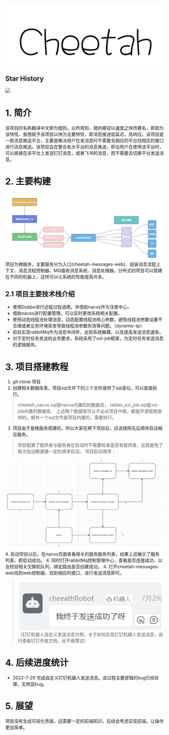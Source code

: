 
![img/project.png](img/project.png)
## Star History

![](https://api.star-history.com/svg?repos=yunlong826/cheetah&type=Date#crop=0&crop=0&crop=1&crop=1&id=KJdxu&originHeight=533&originWidth=800&originalType=binary&ratio=1&rotation=0&showTitle=false&status=done&style=none&title=)
# 1. 简介
该项目的名称翻译中文即为猎豹。众所周知，猎豹被冠以速度之快而著名，即因为该特性，我想赋予该项目以快为主要特性，即消息推送低延迟，高响应。该项目是一款消息推送平台，主要是解决用户在发消息时不需要去相应的平台找相应的接口进行消息推送。该项目旨在整合各大平台的消息推送，即当用户在使用该平台时，可以直接在该平台上发送钉钉消息，或者飞书的消息，而不需要去切换平台发送消息。

# 2. 主要构建
![img/1.png](img/1.png)
项目为微服务，主要服务分为入口(cheetah-messages-web)、组装消息流程上下文、消息流程控制器、MQ接收消息系统、消息处理器。分布式的项目可以搭建在不同的机器上，这样可以让系统的性能提高许多。

## 2.1 项目主要技术栈介绍

- 使用Dubbo进行远程过程调用，并借助nacos作为注册中心。
- 借助nacos进行配置管理，可以实时更改系统相关配置。
- 使用动态线程池处理消息，动态配置线程池核心参数，避免线程池参数设置不合理或者业务环境突发导致线程池参数失效等问题。（dynamic-tp）
- 目前实现rabbitMq作为消息中间件，达到系统解耦，以及提高发送消息速率。
- 对于定时任务发送的业务要求，系统采用了xxl-job框架，为定时任务发送消息的逻辑服务。
# 3. 项目搭建教程

1. git clone 项目
1. 创建相关数据库表，项目sql文件下的三个文件提供了sql语句，可以直接执行。
> cheetah_nacos.sql是nacos内置的的数据库，
> tables_xxl_job.sql是xxl-job内置的数据库，
> 上述两个数据库可以不必从项目中取，都是开源框架提供的，额外一个sql文件是项目内置的，需要执行。

3. 项目由于是微服务搭建的，所以大家在拷下项目后，应该按照先后顺序启动相应服务。
> 项目配置了提供者与服务者在启动时不需要检查是否有提供者，这就避免了每次启动都遵循一定的顺序启动。
> 项目启动顺序：

![img/2.png](img/2.png)
4. 启动项目以后，在nacos页面查看相关的服务服务列表，如果上述展示了服务列表，即启动成功。
4. 同时打开rabbitMq控制管理中心，查看是否连接成功，以及校验相关交换机队列，绑定路由是否创建成功。
4. 打开cheetah-messages-web找到web控制器，找到相应的接口，进行发送消息即可。
> ![img/3.png](img/3.png) <br />
> （钉钉机器人自定义发送消息为例，关于如何实现钉钉机器人发送消息，自行查看钉钉开放文档，此不做赘述）


# 4. 后续进度统计

- 2022-7-29 完成自定义钉钉机器人发送消息。该过程主要逻辑的bug已经处理，无明显bug。

# 5. 展望
项目没有生成可视化界面，这需要一定的前端知识，后续会考虑实现前端，让操作更加简单。
